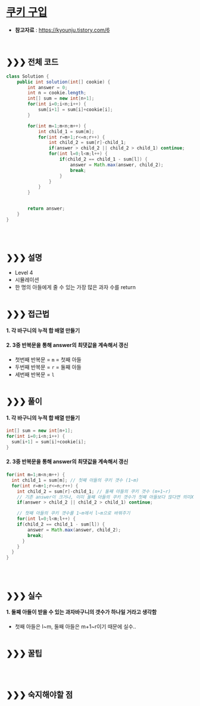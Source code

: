 # [쿠키 구입](https://programmers.co.kr/learn/courses/30/lessons/49995)
* **참고자료** : https://kyounju.tistory.com/6

<br>

## &#10095;&#10095;&#10095; 전체 코드
```java
class Solution {
    public int solution(int[] cookie) {
        int answer = 0;
        int n = cookie.length;
        int[] sum = new int[n+1];
        for(int i=0;i<n;i++) {
        	sum[i+1] = sum[i]+cookie[i];
        }

        for(int m=1;m<n;m++) {
        	int child_1 = sum[m];
        	for(int r=m+1;r<=n;r++) {
        		int child_2 = sum[r]-child_1;
        		if(answer > child_2 || child_2 > child_1) continue;
        		for(int l=0;l<m;l++) {
    				if(child_2 == child_1 - sum[l]) {
        				answer = Math.max(answer, child_2);
        				break;
        			}
        		}
        	}
        }


        return answer;
    }
}
```
<br><br>

## &#10095;&#10095;&#10095; 설명
* Level 4
* 시뮬레이션
* 한 명의 아들에게 줄 수 있는 가장 많은 과자 수를 return
<br><br>


## &#10095;&#10095;&#10095; 접근법   
#### 1. 각 바구니의 누적 합 배열 만들기
#### 2. 3중 반복문을 통해 answer의 최댓값을 계속해서 갱신
* 첫번째 반복문 = `m` = 첫째 아들
* 두번째 반복문 = `r` = 둘째 아들
* 세번째 반복문 = `l`
<br><br>


## &#10095;&#10095;&#10095; 풀이
#### 1. 각 바구니의 누적 합 배열 만들기
```java
int[] sum = new int[n+1];
for(int i=0;i<n;i++) {
  sum[i+1] = sum[i]+cookie[i];
}
```
#### 2. 3중 반복문을 통해 answer의 최댓값을 계속해서 갱신
```java
for(int m=1;m<n;m++) {
  int child_1 = sum[m]; // 첫째 아들의 쿠키 갯수 (1~m)
  for(int r=m+1;r<=n;r++) {
    int child_2 = sum[r]-child_1; // 둘째 아들의 쿠키 갯수 (m+1~r)
    // 기존 answer이 크거나, 이미 둘째 아들의 쿠키 갯수가 첫째 아들보다 많다면 의미X
    if(answer > child_2 || child_2 > child_1) continue;

    // 첫째 아들의 쿠키 갯수를 1~m에서 l~m으로 바꿔주기
    for(int l=0;l<m;l++) {
    if(child_2 == child_1 - sum[l]) {
        answer = Math.max(answer, child_2);
        break;
      }
    }
  }
}
```

<br><br>

## &#10095;&#10095;&#10095; 실수
#### 1. 둘째 아들이 받을 수 있는 과자바구니의 갯수가 하나일 거라고 생각함
* 첫째 아들은 l~m, 둘째 아들은 m+1~r이기 때문에 실수..
<br><br>


## &#10095;&#10095;&#10095; 꿀팁
<br><br>

## &#10095;&#10095;&#10095; 숙지해야할 점
<br><br>
